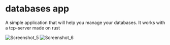 # databases app
A simple application that will help you manage your databases. 
It works with a tcp-server made on rust

![Screenshot_5](https://user-images.githubusercontent.com/102466617/211558297-71f9a2e2-46b8-40fc-ad29-2fdeca706236.png)
![Screenshot_6](https://user-images.githubusercontent.com/102466617/211558290-d4335877-0c43-4ce9-ab7c-6a19a68a8826.png)


